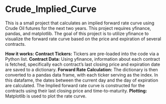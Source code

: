 # Crude_Implied_Curve
This is a small project that calculates an implied forward rate curve using Crude Oil futures for the next two years. This project requires yfinance, pandas, and matplotlib. The goal of this project is to utilize yfinance to visualize the forward rate curve based on the price and expiration of several contracts. 

****How it works:****
**Contract Tickers:** Tickers are pre-loaded into the code via a Python list.
**Contract Data:** Using yfinance, information about each contract is fetched, specifically each contract’s last closing price and expiration date are saved to a dictionary.
**Forward Rate Calculation:** The dictionary is then converted to a pandas data frame, with each ticker serving as the index. In this datafame, the dates between the current day and the day of expiration are calculated. The Implied forward rate curve is constructed for the contracts using their last closing price and time-to-maturity.
**Plotting:** Matplotlib is used to plot the rate curve.
